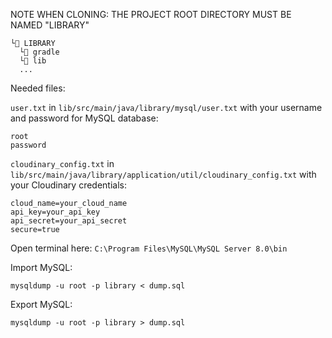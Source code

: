 NOTE WHEN CLONING: THE PROJECT ROOT DIRECTORY MUST BE NAMED "LIBRARY"
```
└📁 LIBRARY
  └📁 gradle
  └📁 lib
  ...
```

Needed files:

`user.txt` in `lib/src/main/java/library/mysql/user.txt` with your username and password for MySQL database:
```
root
password
```

`cloudinary_config.txt` in `lib/src/main/java/library/application/util/cloudinary_config.txt` with your Cloudinary credentials:
```
cloud_name=your_cloud_name
api_key=your_api_key
api_secret=your_api_secret
secure=true
```

Open terminal here: `C:\Program Files\MySQL\MySQL Server 8.0\bin`

Import MySQL:

```
mysqldump -u root -p library < dump.sql
```

Export MySQL:

```
mysqldump -u root -p library > dump.sql
```
